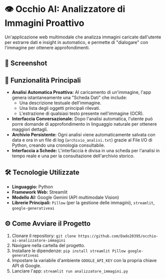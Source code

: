 # 👁️ Occhio AI: Analizzatore di Immagini Proattivo

Un'applicazione web multimodale che analizza immagini caricate dall'utente per estrarre dati e insight in automatico, e permette di "dialogare" con l'immagine per ottenere approfondimenti.

## 📸 Screenshot



## 🚀 Funzionalità Principali

- **Analisi Automatica Proattiva:** Al caricamento di un'immagine, l'app genera istantaneamente una "Scheda Dati" che include:
    - Una descrizione testuale dell'immagine.
    - Una lista degli oggetti principali rilevati.
    - L'estrazione di qualsiasi testo presente nell'immagine (OCR).
- **Interfaccia Conversazionale:** Dopo l'analisi automatica, l'utente può porre domande di approfondimento in linguaggio naturale per ottenere maggiori dettagli.
- **Archivio Persistente:** Ogni analisi viene automaticamente salvata con data e ora in un file di log (`archivio_analisi.txt`) grazie al File I/O di Python, creando una cronologia consultabile.
- **Interfaccia a Schede:** L'interfaccia è divisa in una scheda per l'analisi in tempo reale e una per la consultazione dell'archivio storico.

## 🛠️ Tecnologie Utilizzate

- **Linguaggio:** Python
- **Framework Web:** Streamlit
- **Modello AI:** Google Gemini (API multimodale Vision)
- **Librerie Principali:** `Pillow` (per la gestione delle immagini), `streamlit`, `google-generativeai`

## ⚙️ Come Avviare il Progetto

1.  Clonare il repository: `git clone https://github.com/Dado20395/occhio-ai-analizzatore-immagini`
2.  Navigare nella cartella del progetto.
3.  Installare le dipendenze: `pip install streamlit Pillow google-generativeai`
4.  Impostare la variabile d'ambiente `GOOGLE_API_KEY` con la propria chiave API di Google.
5.  Lanciare l'app: `streamlit run analizzatore_immagini.py`
